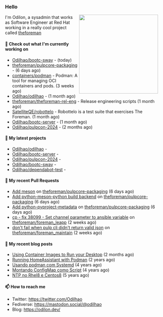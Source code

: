 ### Hello

<img align="right" src="https://avatars.githubusercontent.com/odilhao" width="260">

I'm Odilon, a sysadmin that works as Software Engineer at Red Hat working in a really cool project called [theforeman](https://theforeman.org/)

#### 👷 Check out what I'm currently working on

- [Odilhao/bootc-sway](https://github.com/Odilhao/bootc-sway) -  (today)
- [theforeman/pulpcore-packaging](https://github.com/theforeman/pulpcore-packaging) -  (6 days ago)
- [containers/podman](https://github.com/containers/podman) - Podman: A tool for managing OCI containers and pods. (3 weeks ago)
- [Odilhao/odilhao](https://github.com/Odilhao/odilhao) -  (1 month ago)
- [theforeman/theforeman-rel-eng](https://github.com/theforeman/theforeman-rel-eng) - Release engineering scripts (1 month ago)
- [SatelliteQE/robottelo](https://github.com/SatelliteQE/robottelo) - Robottelo is a test suite that exercises The Foreman. (1 month ago)
- [Odilhao/bootc-server](https://github.com/Odilhao/bootc-server) -  (1 month ago)
- [Odilhao/pulpcon-2024](https://github.com/Odilhao/pulpcon-2024) -  (2 months ago)

#### 🌱 My latest projects

- [Odilhao/odilhao](https://github.com/Odilhao/odilhao) - 
- [Odilhao/bootc-server](https://github.com/Odilhao/bootc-server) - 
- [Odilhao/pulpcon-2024](https://github.com/Odilhao/pulpcon-2024) - 
- [Odilhao/bootc-sway](https://github.com/Odilhao/bootc-sway) - 
- [Odilhao/dependabot-test](https://github.com/Odilhao/dependabot-test) - 

#### 🔨 My recent Pull Requests

- [Add meson](https://github.com/theforeman/pulpcore-packaging/pull/1529) on [theforeman/pulpcore-packaging](https://github.com/theforeman/pulpcore-packaging) (6 days ago)
- [Add python-meson-python build backend](https://github.com/theforeman/pulpcore-packaging/pull/1528) on [theforeman/pulpcore-packaging](https://github.com/theforeman/pulpcore-packaging) (6 days ago)
- [Add python-pyproject-metadata](https://github.com/theforeman/pulpcore-packaging/pull/1527) on [theforeman/pulpcore-packaging](https://github.com/theforeman/pulpcore-packaging) (6 days ago)
- [cp - fix 38099 - Set channel parameter to ansible variable](https://github.com/theforeman/foreman_leapp/pull/152) on [theforeman/foreman_leapp](https://github.com/theforeman/foreman_leapp) (2 weeks ago)
- [don&#39;t fail when pulp cli didn&#39;t return valid json](https://github.com/theforeman/foreman_maintain/pull/970) on [theforeman/foreman_maintain](https://github.com/theforeman/foreman_maintain) (2 weeks ago)

#### 📜 My recent blog posts

- [Using Container Images to Run your Desktop](https://odilon.dev/2024/10/29/building-a-desktop-with-bootc/) (2 months ago)
- [Running HomeAssistant with Podman](https://odilon.dev/2022/12/20/homeassistant-with-podman/) (2 years ago)
- [Usando podman com Systemd](https://odilon.dev/2020/06/30/usando-podman-com-systemd/) (4 years ago)
- [Montando ConfigMap como Script](https://odilon.dev/2020/03/08/montando-configmap-como-script/) (4 years ago)
- [NTP no Rhel8 e Centos8](https://odilon.dev/2019/09/17/2019-09-17-ntp-rhel8-centos8/) (5 years ago)


#### 📫 How to reach me

- Twitter: https://twitter.com/Odilhao
- Fediverse: https://mastodon.social/@odilhao
- Blog: https://odilon.dev/
